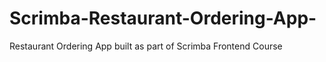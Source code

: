 # Scrimba-Restaurant-Ordering-App-
Restaurant Ordering App built as part of Scrimba Frontend Course 

